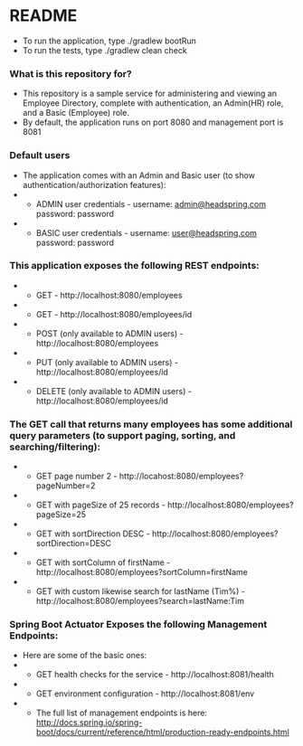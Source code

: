 # README #

* To run the application, type ./gradlew bootRun
* To run the tests, type ./gradlew clean check

### What is this repository for? ###

* This repository is a sample service for administering and viewing an Employee Directory, complete with authentication, an Admin(HR) role, and a Basic (Employee) role.
* By default, the application runs on port 8080 and management port is 8081

### Default users ###
* The application comes with an Admin and Basic user (to show authentication/authorization features):
* * ADMIN user credentials - username: admin@headspring.com password: password
* * BASIC user credentials - username: user@headspring.com password: password

### This application exposes the following REST endpoints: ###

* *  GET - http://localhost:8080/employees
* * GET - http://localhost:8080/employees/id
* * POST (only available to ADMIN users) - http://localhost:8080/employees
* * PUT (only available to ADMIN users) - http://localhost:8080/employees/id
* * DELETE (only available to ADMIN users) - http://localhost:8080/employees/id

### The GET call that returns many employees has some additional query parameters (to support paging, sorting, and searching/filtering): ###

* * GET page number 2 - http://locahost:8080/employees?pageNumber=2
* * GET with pageSize of 25 records - http://localhost:8080/employees?pageSize=25
* * GET with sortDirection DESC - http://localhost:8080/employees?sortDirection=DESC
* * GET with sortColumn of firstName - http://localhost:8080/employees?sortColumn=firstName
* * GET with custom likewise search for lastName (Tim%) - http://localhost:8080/employees?search=lastName:Tim

### Spring Boot Actuator Exposes the following Management Endpoints: ###

* Here are some of the basic ones:
* * GET health checks for the service - http://localhost:8081/health
* * GET environment configuration - http://localhost:8081/env
* * The full list of management endpoints is here:  http://docs.spring.io/spring-boot/docs/current/reference/html/production-ready-endpoints.html